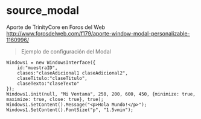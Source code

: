 # source_modal
Aporte de TrinityCore en Foros del Web
http://www.forosdelweb.com/f179/aporte-window-modal-personalizable-1160996/

> Ejemplo de configuración del Modal

```
Windows1 = new WindowsInterface({
    id:"muestraID",
    clases:"claseAdicional1 claseAdicional2",
    claseTitulo:"claseTitulo",
    claseTexto:"claseTexto"
});
Windows1.init(null, "Mi Ventana", 250, 200, 600, 450, {minimize: true, maximize: true, close: true}, true);
Windows1.SetContent().Message("<p>Hola Mundo!</p>");
Windows1.SetContent().FontSize("p", "1.5vmin");
```
